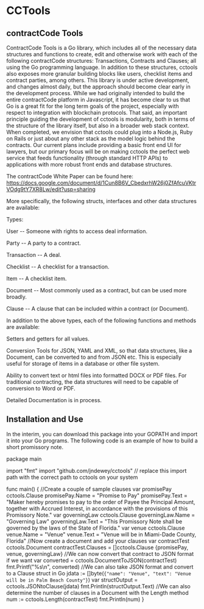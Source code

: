 # CCTools
## contractCode Tools

ContractCode Tools is a Go library, which includes all of the necessary data structures and functions to create, edit and otherwise work with each of the following contractCode structures: Transactions, Contracts and Clauses; all using the Go programming language.  In addition to these structures, cctools also exposes more granular building blocks like users, checklist items and contract parties, among others.  This library is under active development, and changes almost daily, but the approach should become clear early in the development process.  While we had originally intended to build the entire contractCode platform in Javascript, it has become clear to us that Go is a great fit for the long term goals of the project, especially with respect to integration with blockchain protocols.  That said, an important principle guiding the development of cctools is modularity, both in terms of the structure of the library itself, but also in a broader web stack context.  When completed, we envision that cctools could plug into a Node.js, Ruby on Rails or just about any other stack as the model logic behind the contracts.  Our current plans include providing a basic front end UI for lawyers, but our primary focus will be on making cctools the perfect web service that feeds functionality (through standard HTTP APIs) to applications with more robust front ends and database structures.

The contractCode White Paper can be found here: https://docs.google.com/document/d/1Cun8B6V_CbedxrhW26j0ZfAfcuVKtrVOdg9tY7XR8Lw/edit?usp=sharing

More specifically, the following structs, interfaces and other data structures are available:

Types:

User -- Someone with rights to access deal information.

Party -- A party to a contract.

Transaction -- A deal.

Checklist -- A checklist for a transaction.

Item -- A checklist item.

Document -- Most commonly used as a contract, but can be used more broadly.

Clause -- A clause that can be included within a contract (or Document).

In addition to the above types, each of the following functions and methods are available:

Setters and getters for all values. 

Conversion Tools for JSON, YAML and XML, so that data structures, like a Document, can be converted to and from JSON etc. This is especially useful for storage of items in a database or other file system.

Ability to convert text or html files into formatted DOCX or PDF files.  For traditional contracting, the data structures will need to be capable of conversion to Word or PDF.

Detailed Documentation is in process.

## Installation and Use

In the interim, you can download this package into your GOPATH and import it into your Go programs.  The following code is an example of how to build a short promissory note.

package main 

import "fmt"
import "github.com/jndewey/cctools" // replace this import path with the correct path to cctools on your system

func main() {
	//Create a couple of sample clauses
	var promisePay cctools.Clause
	promisePay.Name = "Promise to Pay"
	promisePay.Text = "Maker hereby promises to pay to the order of Payee the Principal Amount, together with Accrued Interest, in accordance with the provisions of this Promissory Note."
	var governingLaw cctools.Clause
	governingLaw.Name = "Governing Law"
	governingLaw.Text = "This Promissory Note shall be governed by the laws of the State of Florida."
	var venue cctools.Clause
	venue.Name = "Venue"
	venue.Text = "Venue will be in Miami-Dade County, Florida"
	//Now create a document and add your clauses
	var contractTest cctools.Document
	contractTest.Clauses = []cctools.Clause {promisePay, venue, governingLaw}
	//We can now convert that contract to JSON format if we want
	var converted = cctools.DocumentToJSON(contractTest)
	fmt.Printf("%s\n", converted)
	//We can also take JSON format and convert to a Clause struct in Go
	jdata := []byte(`{"name": "Venue", "text": "Venue will be in Palm Beach County"}`)
	var structOutput = cctools.JSONtoClause(jdata)
	fmt.Println(structOutput.Text)
	//We can also determine the number of clauses in a Document with the Length method
	num := cctools.Length(contractTest)
	fmt.Println(num)
}

